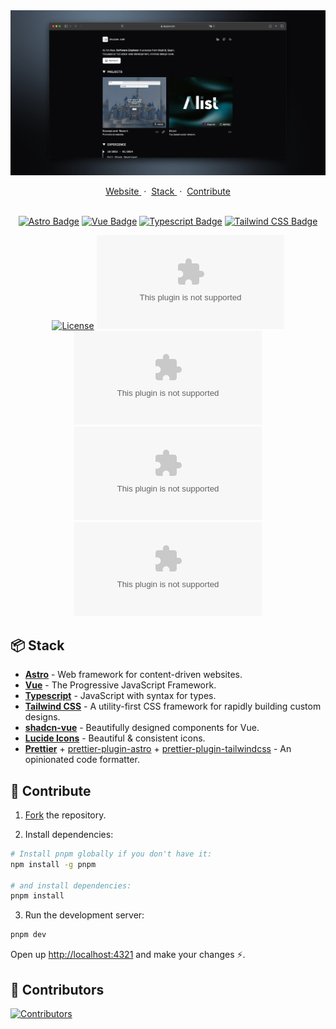 <div align="center">
  <a href="https://skuzow.com">
    <img src="public/images/website.png">
  </a>
</div>

<p/>

<div align="center">
    <a href="https://skuzow.com" target="_blank">
        Website
    </a>
    <span>&nbsp;·&nbsp;</span>
    <a href="https://github.com/skuzow/skuzow.com?tab=readme-ov-file#-stack">
        Stack
    </a>
    <span>&nbsp;·&nbsp;</span>
    <a href="https://github.com/skuzow/skuzow.com?tab=readme-ov-file#-contribute">
        Contribute
    </a>
</div>

<br/>

<div align="center">

[![Astro Badge](https://img.shields.io/badge/Astro-8D46E7?&style=flat&logo=astro&logoColor=white)](https://astro.build)
[![Vue Badge](https://img.shields.io/badge/Vue-4FC08D?style=flat&logo=vue.js&logoColor=white)](https://vuejs.org)
[![Typescript Badge](https://img.shields.io/badge/Typescript-3178C6?style=flat&logo=typescript&logoColor=white)](https://www.typescriptlang.org)
[![Tailwind CSS Badge](https://img.shields.io/badge/Tailwind%20CSS-06B6D4?logo=tailwindcss&logoColor=fff&style=flat)](https://tailwindcss.com)

</div>

<div align="center">

[![License](https://img.shields.io/github/license/skuzow/skuzow.com.svg)](https://github.com/skuzow/skuzow.com/blob/main/LICENSE)
[![GitHub Issues](https://img.shields.io/github/issues/skuzow/skuzow.com)](https://github.com/skuzow/skuzow.com/issues)
[![GitHub PRs](https://img.shields.io/github/issues-pr/skuzow/skuzow.com)](https://github.com/skuzow/skuzow.com/pulls)
[![GitHub Forks](https://img.shields.io/github/forks/skuzow/skuzow.com)](https://github.com/skuzow/skuzow.com/forks)
[![GitHub Stars](https://img.shields.io/github/stars/skuzow/skuzow.com)](https://github.com/skuzow/skuzow.com/stargazers)

</div>

## 📦 Stack

- [**Astro**](https://astro.build) - Web framework for content-driven websites.
- [**Vue**](https://vuejs.org) - The Progressive JavaScript Framework.
- [**Typescript**](https://www.typescriptlang.org) - JavaScript with syntax for types.
- [**Tailwind CSS**](https://tailwindcss.com) - A utility-first CSS framework for rapidly building custom designs.
- [**shadcn-vue**](https://www.shadcn-vue.com) - Beautifully designed components for Vue.
- [**Lucide Icons**](https://lucide.dev) - Beautiful & consistent icons.
- [**Prettier**](https://prettier.io) + [prettier-plugin-astro](https://github.com/withastro/prettier-plugin-astro) + [prettier-plugin-tailwindcss](https://github.com/tailwindlabs/prettier-plugin-tailwindcss) - An opinionated code formatter.

## 🚀 Contribute

1. [Fork](https://github.com/skuzow/skuzow.com/fork) the repository.

2. Install dependencies:

```bash
# Install pnpm globally if you don't have it:
npm install -g pnpm

# and install dependencies:
pnpm install
```

3. Run the development server:

```bash
pnpm dev
```

Open up [http://localhost:4321](http://localhost:4321) and make your changes ⚡️.

## 💫 Contributors

[![Contributors](https://contrib.rocks/image?repo=skuzow/skuzow.com&max=500&columns=20)](https://github.com/skuzow/skuzow.com/graphs/contributors)
